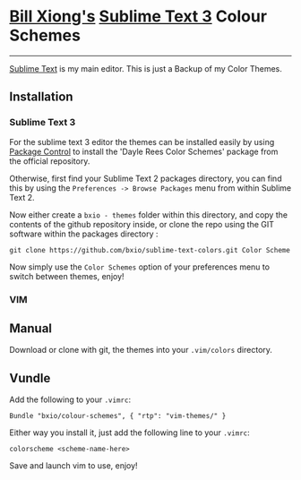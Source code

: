 # [Bill Xiong's](http://billxiong.com) [Sublime Text 3](http://www.sublimetext.com/3) Colour Schemes
---------------------
[Sublime Text](http://www.sublimetext.com/) is my main editor. This is just a Backup of my Color Themes.

## Installation

### Sublime Text 3

For the sublime text 3 editor the themes can be installed easily by using [Package Control](http://wbond.net/sublime_packages/package_control) to install the 'Dayle Rees Color Schemes' package from the official repository.

Otherwise, first find your Sublime Text 2 packages directory, you can find this by using the `Preferences -> Browse Packages` menu from within Sublime Text 2.

Now either create a `bxio - themes` folder within this directory, and copy the contents of the github repository inside, or clone the repo using the GIT software within the packages directory :

	git clone https://github.com/bxio/sublime-text-colors.git Color Scheme

Now simply use the `Color Schemes` option of your preferences menu to switch between themes, enjoy!

### VIM

## Manual

Download or clone with git, the themes into your `.vim/colors` directory.

## Vundle

Add the following to your `.vimrc`:

```viml
Bundle "bxio/colour-schemes", { "rtp": "vim-themes/" }
```

Either way you install it, just add the following line to your `.vimrc`:

```viml
colorscheme <scheme-name-here>
```

Save and launch vim to use, enjoy!
